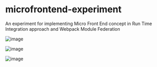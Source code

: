# microfrontend-experiment
An experiment for implementing Micro Front End concept in Run Time Integration approach and Webpack Module Federation

![image](https://user-images.githubusercontent.com/30609260/147797214-85398ff5-c9c9-45ec-9d09-432064625ba6.png)

![image](https://user-images.githubusercontent.com/30609260/147797237-afcbe982-83cc-4594-96bd-c741cfff2b4e.png)

![image](https://user-images.githubusercontent.com/30609260/147797247-d61fbe00-9fb9-434e-8cf0-baeaf8ab9525.png)
